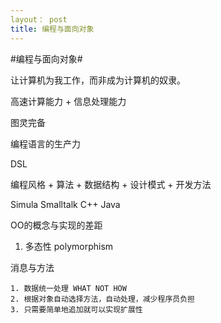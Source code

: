 ```yaml
---
layout： post
title: 编程与面向对象
---
```


#编程与面向对象#

让计算机为我工作，而非成为计算机的奴隶。

高速计算能力 + 信息处理能力

图灵完备

编程语言的生产力

DSL

编程风格 + 算法 + 数据结构 + 设计模式 + 开发方法

Simula 
Smalltalk
C++
Java

OO的概念与实现的差距

1. 多态性 polymorphism 
	
消息与方法

	1. 数据统一处理 WHAT NOT HOW  
	2. 根据对象自动选择方法，自动处理，减少程序员负担
	3. 只需要简单地追加就可以实现扩展性

